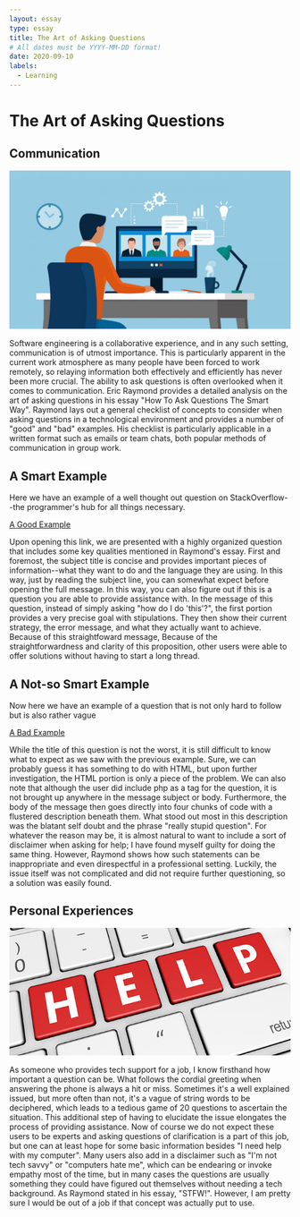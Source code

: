 ```yaml
---
layout: essay
type: essay
title: The Art of Asking Questions
# All dates must be YYYY-MM-DD format!
date: 2020-09-10
labels:
  - Learning
---
```

# The Art of Asking Questions

## Communication
<img class="ui medium right floated image" src="../images/remotework.jpg">
<p>Software engineering is a collaborative experience, and in any such setting, communication is of utmost importance. This is particularly apparent in the current work atmosphere as many people have been forced to work remotely, so relaying information both effectively and efficiently has never been more crucial. The ability to ask questions is often overlooked when it comes to communication. Eric Raymond provides a detailed analysis on the art of asking questions in his essay "How To Ask Questions The Smart Way". Raymond lays out a general checklist of concepts to consider when asking questions in a technological environment and provides a number of "good" and "bad" examples. His checklist is particularly applicable in a written format such as emails or team chats, both popular methods of communication in group work. </p>

## A Smart Example
<p>Here we have an example of a well thought out question on StackOverflow--the programmer's hub for all things necessary.</p>

[A Good Example](https://stackoverflow.com/questions/39803237/build-hashset-from-a-vector-in-rust)

<p>Upon opening this link, we are presented with a highly organized question that includes some key qualities mentioned in Raymond's essay. First and foremost, the subject title is concise and provides important pieces of information--what they want to do and the language they are using. In this way, just by reading the subject line, you can somewhat expect before opening the full message. In this way, you can also figure out if this is a question you are able to provide assistance with. In the message of this question, instead of simply asking "how do I do 'this'?", the first portion provides a very precise goal with stipulations. They then show their current strategy, the error message, and what they actually want to achieve. Because of this straightfoward message, Because of the straightforwardness and clarity of this proposition, other users were able to offer solutions without having to start a long thread. </p>

## A Not-so Smart Example
<p>Now here we have an example of a question that is not only hard to follow but is also rather vague</p>

[A Bad Example](https://stackoverflow.com/questions/50946500/unable-to-redirect-from-one-page-to-another-page)

<p>While the title of this question is not the worst, it is still difficult to know what to expect as we saw with the previous example. Sure, we can probably guess it has something to do with HTML, but upon further investigation, the HTML portion is only a piece of the problem. We can also note that although the user did include php as a tag for the question, it is not brought up anywhere in the message subject or body. Furthermore, the body of the message then goes directly into four chunks of code with a flustered description beneath them. What stood out most in this description was the blatant self doubt and the phrase "really stupid question". For whatever the reason may be, it is almost natural to want to include a sort of disclaimer when asking for help; I have found myself guilty for doing the same thing. However, Raymond shows how such statements can be inappropriate and even direspectful in a professional setting. Luckily, the issue itself was not complicated and did not require further questioning, so a solution was easily found. </p>

## Personal Experiences
<img class="ui medium left floated image" src="../images/techsupport.jpg">
<p>As someone who provides tech support for a job, I know firsthand how important a question can be. What follows the cordial greeting when answering the phone is always a hit or miss. Sometimes it's a well explained issued, but more often than not, it's a vague of string words to be deciphered, which leads to a tedious game of 20 questions to ascertain the situation. This additional step of having to elucidate the issue elongates the process of providing assistance. Now of course we do not expect these users to be experts and asking questions of clarification is a part of this job, but one can at least hope for some basic information besides "I need help with my computer". Many users also add in a disclaimer such as "I'm not tech savvy" or "computers hate me", which can be endearing or invoke empathy most of the time, but in many cases the questions are usually something they could have figured out themselves without needing a tech background. As Raymond stated in his essay, "STFW!". However, I am pretty sure I would be out of a job if that concept was actually put to use.</p>


